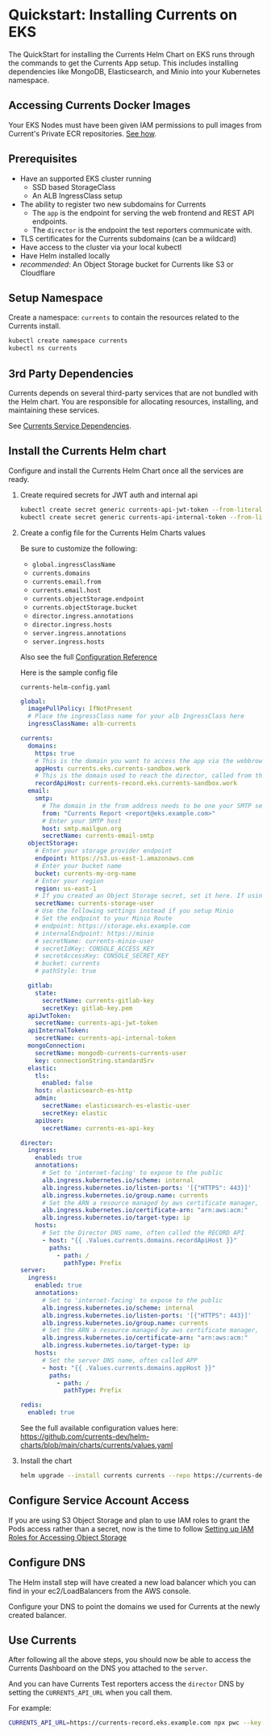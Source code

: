 # Quickstart: Installing Currents on EKS

The QuickStart for installing the Currents Helm Chart on EKS runs through the commands to get the Currents App setup. This includes installing dependencies like MongoDB, Elasticsearch, and Minio into your Kubernetes namespace.

## Accessing Currents Docker Images

Your EKS Nodes must have been given IAM permissions to pull images from Current's Private ECR repositories. [See how](./iam.md).

## Prerequisites

- Have an supported EKS cluster running
  * SSD based StorageClass
  * An ALB IngressClass setup
- The ability to register two new subdomains for Currents
  * The `app` is the endpoint for serving the web frontend and REST API endpoints.
  * The `director` is the endpoint the test reporters communicate with.
- TLS certificates for the Currents subdomains (can be a wildcard)
- Have access to the cluster via your local kubectl
- Have Helm installed locally
- *recommended*: An Object Storage bucket for Currents like S3 or Cloudflare

## Setup Namespace

Create a namespace: `currents` to contain the resources related to the Currents install.

```sh
kubectl create namespace currents
kubectl ns currents
```

## 3rd Party Dependencies

Currents depends on several third-party services that are not bundled with the Helm chart. You are responsible for allocating resources, installing, and maintaining these services.

See [Currents Service Dependencies](./dependencies.md).



## Install the Currents Helm chart

Configure and install the Currents Helm Chart once all the services are ready.

1. Create required secrets for JWT auth and internal api
   ```sh
   kubectl create secret generic currents-api-jwt-token --from-literal=token=$(head -c 512 /dev/urandom | LC_ALL=C tr -cd 'a-zA-Z0-9' | head -c 32)
   kubectl create secret generic currents-api-internal-token --from-literal=token=$(head -c 512 /dev/urandom | LC_ALL=C tr -cd 'a-zA-Z0-9' | head -c 32)
   ```

2. Create a config file for the Currents Helm Charts values

   Be sure to customize the following:
   - `global.ingressClassName`
   - `currents.domains`
   - `currents.email.from`
   - `currents.email.host`
   - `currents.objectStorage.endpoint`
   - `currents.objectStorage.bucket`
   - `director.ingress.annotations`
   - `director.ingress.hosts`
   - `server.ingress.annotations`
   - `server.ingress.hosts`

   Also see the full [Configuration Reference](../configuration.md)

   Here is the sample config file

   `currents-helm-config.yaml`
   ```yaml
   global:
     imagePullPolicy: IfNotPresent
     # Place the ingressClass name for your alb IngressClass here
     ingressClassName: alb-currents

   currents:
     domains:
       https: true
       # This is the domain you want to access the app via the webbrowser
       appHost: currents.eks.currents-sandbox.work
       # This is the domain used to reach the director, called from the test reporters
       recordApiHost: currents-record.eks.currents-sandbox.work
     email:
       smtp:
         # The domain in the from address needs to be one your SMTP server is authorized to send from
         from: "Currents Report <report@eks.example.com>"
         # Enter your SMTP host
         host: smtp.mailgun.org
         secretName: currents-email-smtp
     objectStorage:
       # Enter your storage provider endpoint
       endpoint: https://s3.us-east-1.amazonaws.com
       # Enter your bucket name
       bucket: currents-my-org-name
       # Enter your region
       region: us-east-1
       # If you created an Object Storage secret, set it here. If using IAM for S3, remove the secretName
       secretName: currents-storage-user
       # Use the following settings instead if you setup Minio
       # Set the endpoint to your Minio Route
       # endpoint: https://storage.eks.example.com
       # internalEndpoint: https://minio
       # secretName: currents-minio-user
       # secretIdKey: CONSOLE_ACCESS_KEY
       # secretAccessKey: CONSOLE_SECRET_KEY
       # bucket: currents
       # pathStyle: true

     gitlab:
       state:
         secretName: currents-gitlab-key 
         secretKey: gitlab-key.pem 
     apiJwtToken:
       secretName: currents-api-jwt-token
     apiInternalToken:
       secretName: currents-api-internal-token
     mongoConnection:
       secretName: mongodb-currents-currents-user
       key: connectionString.standardSrv
     elastic:
       tls:
         enabled: false
       host: elasticsearch-es-http
       admin:
         secretName: elasticsearch-es-elastic-user 
         secretKey: elastic
       apiUser:
         secretName: currents-es-api-key

   director:
     ingress:
       enabled: true
       annotations:
         # Set to 'internet-facing' to expose to the public
         alb.ingress.kubernetes.io/scheme: internal
         alb.ingress.kubernetes.io/listen-ports: '[{"HTTPS": 443}]'
         alb.ingress.kubernetes.io/group.name: currents
         # Set the ARN a resource managed by aws certificate manager, that matches the DNS host
         alb.ingress.kubernetes.io/certificate-arn: "arn:aws:acm:"
         alb.ingress.kubernetes.io/target-type: ip
       hosts:
         # Set the Director DNS name, often called the RECORD API
         - host: "{{ .Values.currents.domains.recordApiHost }}"
           paths:
             - path: /
               pathType: Prefix
   server:
     ingress:
       enabled: true
       annotations:
         # Set to 'internet-facing' to expose to the public
         alb.ingress.kubernetes.io/scheme: internal
         alb.ingress.kubernetes.io/listen-ports: '[{"HTTPS": 443}]'
         alb.ingress.kubernetes.io/group.name: currents
         # Set the ARN a resource managed by aws certificate manager, that matches the DNS host
         alb.ingress.kubernetes.io/certificate-arn: "arn:aws:acm:"
         alb.ingress.kubernetes.io/target-type: ip
       hosts:
         # Set the server DNS name, often called APP
         - host: "{{ .Values.currents.domains.appHost }}"
           paths:
             - path: /
               pathType: Prefix

   redis:
     enabled: true
   ```

   See the full available configuration values here: https://github.com/currents-dev/helm-charts/blob/main/charts/currents/values.yaml

3. Install the chart
   ```sh
   helm upgrade --install currents currents --repo https://currents-dev.github.io/helm-charts/ -f currents-helm-config.yaml 
   ```

## Configure Service Account Access

If you are using S3 Object Storage and plan to use IAM roles to grant the Pods access rather than a secret, now is the time to follow [Setting up IAM Roles for Accessing Object Storage](./iam.md#iam-resources-for-accessing-currents-docker-images)

## Configure DNS

The Helm install step will have created a new load balancer which you can find in your ec2/LoadBalancers from the AWS console. 

Configure your DNS to point the domains we used for Currents at the newly created balancer.


## Use Currents

After following all the above steps, you should now be able to access the Currents Dashboard on the DNS you attached to the `server`.

And you can have Currents Test reporters access the `director` DNS by setting the `CURRENTS_API_URL` when you call them.

For example:
```sh
CURRENTS_API_URL=https://currents-record.eks.example.com npx pwc --key <your-key> --project-id <your projectid>
```